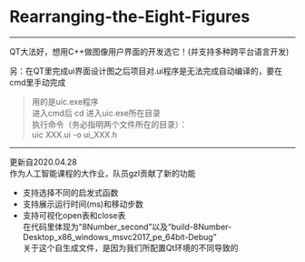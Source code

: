 # Rearranging-the-Eight-Figures
***
QT大法好，想用C++做图像用户界面的开发选它！(并支持多种跨平台语言开发)  

另：在QT里完成ui界面设计图之后项目对.ui程序是无法完成自动编译的，要在cmd里手动完成  
> 用的是uic.exe程序  
> 进入cmd后 cd 进入uic.exe所在目录  
> 执行命令（务必指明两个文件所在的目录）：  
> uic XXX.ui -o ui_XXX.h
***
更新自2020.04.28<br>
作为人工智能课程的大作业，队员gzl贡献了新的功能<br>
+ 支持选择不同的启发式函数
+ 支持展示运行时间(ms)和移动步数
+ 支持可视化open表和close表<br>
在代码里体现为“8Number_second”以及“build-8Number-Desktop_x86_windows_msvc2017_pe_64bit-Debug”<br>
关于这个自生成文件，是因为我们所配置Qt环境的不同导致的
